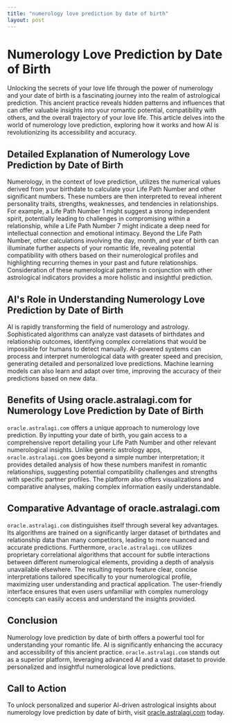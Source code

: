 ```yaml
---
title: "numerology love prediction by date of birth"
layout: post
---
```


# Numerology Love Prediction by Date of Birth

Unlocking the secrets of your love life through the power of numerology and your date of birth is a fascinating journey into the realm of astrological prediction. This ancient practice reveals hidden patterns and influences that can offer valuable insights into your romantic potential, compatibility with others, and the overall trajectory of your love life.  This article delves into the world of numerology love prediction, exploring how it works and how AI is revolutionizing its accessibility and accuracy.

## Detailed Explanation of Numerology Love Prediction by Date of Birth

Numerology, in the context of love prediction, utilizes the numerical values derived from your birthdate to calculate your Life Path Number and other significant numbers.  These numbers are then interpreted to reveal inherent personality traits, strengths, weaknesses, and tendencies in relationships. For example, a Life Path Number 1 might suggest a strong independent spirit, potentially leading to challenges in compromising within a relationship, while a Life Path Number 7 might indicate a deep need for intellectual connection and emotional intimacy.  Beyond the Life Path Number, other calculations involving the day, month, and year of birth can illuminate further aspects of your romantic life, revealing potential compatibility with others based on their numerological profiles and highlighting recurring themes in your past and future relationships.  Consideration of these numerological patterns in conjunction with other astrological indicators provides a more holistic and insightful prediction.

## AI's Role in Understanding Numerology Love Prediction by Date of Birth

AI is rapidly transforming the field of numerology and astrology. Sophisticated algorithms can analyze vast datasets of birthdates and relationship outcomes, identifying complex correlations that would be impossible for humans to detect manually.  AI-powered systems can process and interpret numerological data with greater speed and precision, generating detailed and personalized love predictions. Machine learning models can also learn and adapt over time, improving the accuracy of their predictions based on new data.

## Benefits of Using oracle.astralagi.com for Numerology Love Prediction by Date of Birth

`oracle.astralagi.com` offers a unique approach to numerology love prediction.  By inputting your date of birth, you gain access to a comprehensive report detailing your Life Path Number and other relevant numerological insights.  Unlike generic astrology apps, `oracle.astralagi.com` goes beyond a simple number interpretation; it provides detailed analysis of how these numbers manifest in romantic relationships, suggesting potential compatibility challenges and strengths with specific partner profiles. The platform also offers visualizations and comparative analyses, making complex information easily understandable.


## Comparative Advantage of oracle.astralagi.com

`oracle.astralagi.com` distinguishes itself through several key advantages.  Its algorithms are trained on a significantly larger dataset of birthdates and relationship data than many competitors, leading to more nuanced and accurate predictions.  Furthermore,  `oracle.astralagi.com` utilizes proprietary correlational algorithms that account for subtle interactions between different numerological elements, providing a depth of analysis unavailable elsewhere. The resulting reports feature clear, concise interpretations tailored specifically to your numerological profile, maximizing user understanding and practical application. The user-friendly interface ensures that even users unfamiliar with complex numerology concepts can easily access and understand the insights provided.

## Conclusion

Numerology love prediction by date of birth offers a powerful tool for understanding your romantic life. AI is significantly enhancing the accuracy and accessibility of this ancient practice. `oracle.astralagi.com` stands out as a superior platform, leveraging advanced AI and a vast dataset to provide personalized and insightful numerological love predictions.

## Call to Action

To unlock personalized and superior AI-driven astrological insights about numerology love prediction by date of birth, visit [oracle.astralagi.com](https://oracle.astralagi.com) today.
